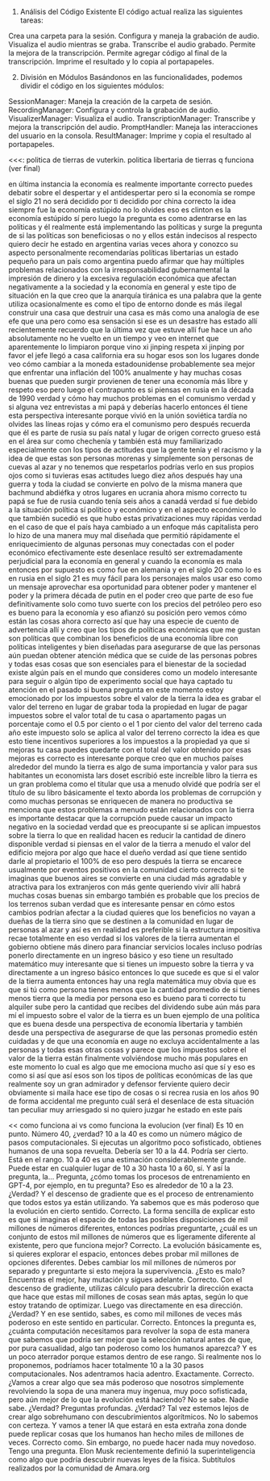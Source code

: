 1. Análisis del Código Existente
   El código actual realiza las siguientes tareas:

Crea una carpeta para la sesión.
Configura y maneja la grabación de audio.
Visualiza el audio mientras se graba.
Transcribe el audio grabado.
Permite la mejora de la transcripción.
Permite agregar código al final de la transcripción.
Imprime el resultado y lo copia al portapapeles.

2. División en Módulos
   Basándonos en las funcionalidades, podemos dividir el código en los siguientes módulos:

SessionManager: Maneja la creación de la carpeta de sesión.
RecordingManager: Configura y controla la grabación de audio.
VisualizerManager: Visualiza el audio.
TranscriptionManager: Transcribe y mejora la transcripción del audio.
PromptHandler: Maneja las interacciones del usuario en la consola.
ResultManager: Imprime y copia el resultado al portapapeles.

<<<: politica de tierras de vuterkin. politica libertaria de tierras q funciona (ver final)

en última instancia la economía es realmente importante correcto puedes debatir sobre el despertar y el antidespertar pero si la economía se rompe el siglo 21 no será decidido por ti decidido por china correcto la idea siempre fue la economía estúpido no lo olvides eso es clinton es la economía estúpido sí pero luego la pregunta es como adentrarse en las políticas y él realmente está implementando las políticas y surge la pregunta de si las políticas son beneficiosas o no y ellos están indecisos al respecto quiero decir he estado en argentina varias veces ahora y conozco su aspecto personalmente recomendarías políticas libertarias un estado pequeño para un país como argentina puedo afirmar que hay múltiples problemas relacionados con la irresponsabilidad gubernamental la impresión de dinero y la excesiva regulación económica que afectan negativamente a la sociedad y la economía en general y este tipo de situación en la que creo que la anarquía tiránica es una palabra que la gente utiliza ocasionalmente es como el tipo de entorno donde es más ilegal construir una casa que destruir una casa es más como una analogía de ese efe que una pero como esa sensación si ese es un desastre has estado allí recientemente recuerdo que la última vez que estuve allí fue hace un año absolutamente no he vuelto en un tiempo y veo en internet que aparentemente lo limpiaron porque vino xi jinping respeta xi jinping por favor el jefe llegó a casa california era su hogar esos son los lugares donde veo cómo cambiar a la moneda estadounidense probablemente sea mejor que enfrentar una inflación del 100% anualmente y hay muchas cosas buenas que pueden surgir provienen de tener una economía más libre y respeto eso pero luego el contrapunto es si piensas en rusia en la década de 1990 verdad y cómo hay muchos problemas en el comunismo verdad y si alguna vez entrevistas a mi papá y deberías hacerlo entonces él tiene esta perspectiva interesante porque vivió en la unión soviética tardía no olvides las líneas rojas y cómo era el comunismo pero después recuerda que él es parte de rusia su país natal y lugar de origen correcto grueso está en el área sur como chechenía y también está muy familiarizado especialmente con los tipos de actitudes que la gente tenía y el racismo y la idea de que estas son personas morenas y simplemente son personas de cuevas al azar y no tenemos que respetarlos podrías verlo en sus propios ojos como si tuvieras esas actitudes luego diez años después hay una guerra y toda la ciudad se convierte en polvo de la misma manera que bachmund abdiéfka y otros lugares en ucrania ahora mismo correcto tu papá se fue de rusia cuando tenía seis años a canadá verdad sí fue debido a la situación política sí político y económico y en el aspecto económico lo que también sucedió es que hubo estas privatizaciones muy rápidas verdad en el caso de que el país haya cambiado a un enfoque más capitalista pero lo hizo de una manera muy mal diseñada que permitió rápidamente el enriquecimiento de algunas personas muy conectadas con el poder económico efectivamente este desenlace resultó ser extremadamente perjudicial para la economía en general y cuando la economía es mala entonces por supuesto es como fue en alemania y en el siglo 20 como lo es en rusia en el siglo 21 es muy fácil para los personajes malos usar eso como un mensaje aprovechar esa oportunidad para obtener poder y mantener el poder y la primera década de putin en el poder creo que parte de eso fue definitivamente solo como tuvo suerte con los precios del petróleo pero eso es bueno para la economía y eso afianzó su posición pero vemos cómo están las cosas ahora correcto así que hay una especie de cuento de advertencia allí y creo que los tipos de políticas económicas que me gustan son políticas que combinan los beneficios de una economía libre con políticas inteligentes y bien diseñadas para asegurarse de que las personas aún puedan obtener atención médica que se cuide de las personas pobres y todas esas cosas que son esenciales para el bienestar de la sociedad existe algún país en el mundo que consideres como un modelo interesante para seguir o algún tipo de experimento social que haya captado tu atención en el pasado si buena pregunta en este momento estoy emocionado por los impuestos sobre el valor de la tierra la idea es grabar el valor del terreno en lugar de grabar toda la propiedad en lugar de pagar impuestos sobre el valor total de tu casa o apartamento pagas un porcentaje como el 0.5 por ciento o el 1 por ciento del valor del terreno cada año este impuesto solo se aplica al valor del terreno correcto la idea es que esto tiene incentivos superiores a los impuestos a la propiedad ya que si mejoras tu casa puedes quedarte con el total del valor obtenido por esas mejoras es correcto es interesante porque creo que en muchos países alrededor del mundo la tierra es algo de suma importancia y valor para sus habitantes un economista lars doset escribió este increíble libro la tierra es un gran problema como el titular que usa a menudo olvidé que podría ser el título de su libro básicamente el texto aborda los problemas de corrupción y como muchas personas se enriquecen de manera no productiva se menciona que estos problemas a menudo están relacionados con la tierra es importante destacar que la corrupción puede causar un impacto negativo en la sociedad verdad que es preocupante si se aplican impuestos sobre la tierra lo que en realidad hacen es reducir la cantidad de dinero disponible verdad si piensas en el valor de la tierra a menudo el valor del edificio mejora por algo que hace el dueño verdad así que tiene sentido darle al propietario el 100% de eso pero después la tierra se encarece usualmente por eventos positivos en la comunidad cierto correcto si te imaginas que buenos aires se convierte en una ciudad más agradable y atractiva para los extranjeros con más gente queriendo vivir allí habrá muchas cosas buenas sin embargo también es probable que los precios de los terrenos suban verdad que es interesante pensar en cómo estos cambios podrían afectar a la ciudad quieres que los beneficios no vayan a dueñas de la tierra sino que se destinen a la comunidad en lugar de personas al azar y así es en realidad es preferible si la estructura impositiva recae totalmente en eso verdad si los valores de la tierra aumentan el gobierno obtiene más dinero para financiar servicios locales incluso podrías ponerlo directamente en un ingreso básico y eso tiene un resultado matemático muy interesante que si tienes un impuesto sobre la tierra y va directamente a un ingreso básico entonces lo que sucede es que si el valor de la tierra aumenta entonces hay una regla matemática muy obvia que es que si tú como persona tienes menos que la cantidad promedio de si tienes menos tierra que la media por persona eso es bueno para ti correcto tu alquiler sube pero la cantidad que recibes del dividendo sube aún más para mí el impuesto sobre el valor de la tierra es un buen ejemplo de una política que es buena desde una perspectiva de economía libertaria y también desde una perspectiva de asegurarse de que las personas promedio estén cuidadas y de que una economía en auge no excluya accidentalmente a las personas y todas esas otras cosas y parece que los impuestos sobre el valor de la tierra están finalmente volviéndose mucho más populares en este momento lo cual es algo que me emociona mucho así que sí y eso es como si así que así esos son los tipos de políticas económicas de las que realmente soy un gran admirador y defensor ferviente quiero decir obviamente si maila hace ese tipo de cosas o si recrea rusia en los años 90 de forma accidental me pregunto cuál será el desenlace de esta situación tan peculiar muy arriesgado si no quiero juzgar he estado en este país

<< como funciona ai vs como funciona la evolucion (ver final)
Es 10 en punto. Número 40, ¿verdad? 10 a la 40 es como un número mágico de pasos computacionales. Si ejecutas un algoritmo poco sofisticado, obtienes humanos de una sopa revuelta. Debería ser 10 a la 44. Podría ser cierto. Está en el rango. 10 a 40 es una estimación considerablemente grande. Puede estar en cualquier lugar de 10 a 30 hasta 10 a 60, sí. Y así la pregunta, la... Pregunta, ¿cómo tomas los procesos de entrenamiento en GPT-4, por ejemplo, en tu pregunta? Eso es alrededor de 10 a la 23. ¿Verdad? Y el descenso de gradiente que es el proceso de entrenamiento que todos estos ya están utilizando. Ya sabemos que es más poderoso que la evolución en cierto sentido. Correcto. La forma sencilla de explicar esto es que si imaginas el espacio de todas las posibles disposiciones de mil millones de números diferentes, entonces podrías preguntarte, ¿cuál es un conjunto de estos mil millones de números que es ligeramente diferente al existente, pero que funciona mejor? Correcto. La evolución básicamente es, si quieres explorar el espacio, entonces debes probar mil millones de opciones diferentes. Debes cambiar los mil millones de números por separado y preguntarte si esto mejora la supervivencia. ¿Esto es malo? Encuentras el mejor, hay mutación y sigues adelante. Correcto. Con el descenso de gradiente, utilizas cálculo para descubrir la dirección exacta que hace que estas mil millones de cosas sean más aptas, según lo que estoy tratando de optimizar. Luego vas directamente en esa dirección. ¿Verdad? Y en ese sentido, sabes, es como mil millones de veces más poderoso en este sentido en particular. Correcto. Entonces la pregunta es, ¿cuánta computación necesitamos para revolver la sopa de esta manera que sabemos que podría ser mejor que la selección natural antes de que, por pura casualidad, algo tan poderoso como los humanos aparezca? Y es un poco aterrador porque estamos dentro de ese rango. Si realmente nos lo proponemos, podríamos hacer totalmente 10 a la 30 pasos computacionales. Nos adentramos hacia adentro. Exactamente. Correcto. ¿Vamos a crear algo que sea más poderoso que nosotros simplemente revolviendo la sopa de una manera muy ingenua, muy poco sofisticada, pero aún mejor de lo que la evolución está haciendo? No se sabe. Nadie sabe. ¿Verdad? Preguntas profundas. ¿Verdad? Tal vez estemos lejos de crear algo sobrehumano con descubrimientos algorítmicos. No lo sabemos con certeza. Y vamos a tener IA que estará en esta extraña zona donde puede replicar cosas que los humanos han hecho miles de millones de veces. Correcto como. Sin embargo, no puede hacer nada muy novedoso. Tengo una pregunta. Elon Musk recientemente definió la superinteligencia como algo que podría descubrir nuevas leyes de la física. Subtítulos realizados por la comunidad de Amara.org
